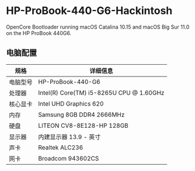 # HP-ProBook-440-G6-Hackintosh
OpenCore Bootloader running macOS Catalina 10.15 and macOS Big Sur 11.0 on the HP ProBook 440G6.

## 电脑配置

| 规格      | 详细信息 |
| -------- | ------- |
| 电脑型号 | HP-ProBook-440-G6 |
| 处理器   | Intel(R) Core(TM) i5-8265U CPU @ 1.60GHz |
| 核心显卡  | Intel UHD Graphics 620 |
| 内存     | Samsung 8GB DDR4 2666MHz |
| 硬盘     | LITEON CV8-8E128-HP 128GB  |
| 显示器    | 内建显示器 13.9 - 英寸 |
| 声卡     | Realtek ALC236 |
| 网卡     | Broadcom 943602CS |